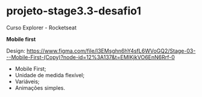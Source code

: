 # projeto-stage3.3-desafio1
Curso Explorer - Rocketseat

**Mobile first**

Design: https://www.figma.com/file/I3EMsghn6hY4sfL6WVoGQ2/Stage-03---Mobile-First-(Copy)?node-id=12%3A137&t=EMIKjkVO6EnN6Rrf-0

- Mobile First;
- Unidade de medida flexível;
- Variáveis;
- Animações simples.
